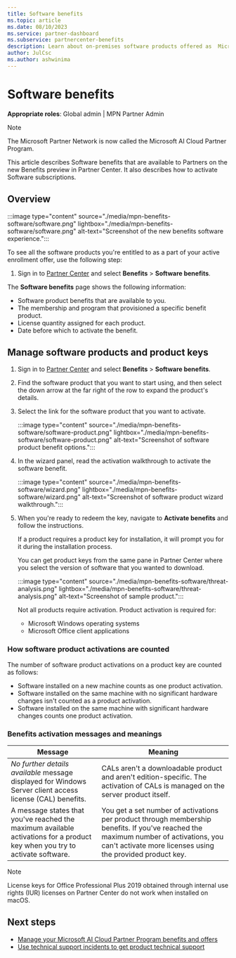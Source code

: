 ```yaml
---
title: Software benefits
ms.topic: article
ms.date: 08/10/2023
ms.service: partner-dashboard
ms.subservice: partnercenter-benefits
description: Learn about on-premises software products offered as  Microsoft AI Cloud Partner Program benefits.
author: JulCsc
ms.author: ashwinima
---
```


# Software benefits

**Appropriate roles**: Global admin | MPN Partner Admin

> [!NOTE]
> The Microsoft Partner Network is now called the Microsoft AI Cloud Partner Program.

This article describes Software benefits that are available to Partners on the new Benefits preview in Partner Center. It also describes how to activate Software subscriptions.

## Overview

:::image type="content" source="./media/mpn-benefits-software/software.png" lightbox="./media/mpn-benefits-software/software.png" alt-text="Screenshot of the new benefits software experience.":::

To see all the software products you're entitled to as a part of your active enrollment offer, use the following step:

1. Sign in to [Partner Center](https://partner.microsoft.com/dashboard/home) and select **Benefits** > **Software benefits**.

The **Software benefits** page shows the following information:

- Software product benefits that are available to you.
- The membership and program that provisioned a specific benefit product.
- License quantity assigned for each product.
- Date before which to activate the benefit.

## Manage software products and product keys

1. Sign in to [Partner Center](https://partner.microsoft.com/dashboard/home) and select **Benefits** > **Software benefits**.

1. Find the software product that you want to start using, and then select the down arrow at the far right of the row to expand the product's details.
  
1. Select the link for the software product that you want to activate.

   :::image type="content" source="./media/mpn-benefits-software/software-product.png" lightbox="./media/mpn-benefits-software/software-product.png" alt-text="Screenshot of software product benefit options.":::

1. In the wizard panel, read the activation walkthrough to activate the software benefit.

   :::image type="content" source="./media/mpn-benefits-software/wizard.png" lightbox="./media/mpn-benefits-software/wizard.png" alt-text="Screenshot of software product wizard walkthrough.":::

1. When you're ready to redeem the key, navigate to **Activate benefits** and follow the instructions.

   If a product requires a product key for installation, it will prompt you for it during the installation process.

   You can get product keys from the same pane in Partner Center where you select the version of software that you wanted to download.

   :::image type="content" source="./media/mpn-benefits-software/threat-analysis.png" lightbox="./media/mpn-benefits-software/threat-analysis.png" alt-text="Screenshot of sample product.":::

   Not all products require activation. Product activation is required for:

   - Microsoft Windows operating systems
   - Microsoft Office client applications

### How software product activations are counted

The number of software product activations on a product key are counted as follows:

- Software installed on a new machine counts as one product activation.
- Software installed on the same machine with no significant hardware changes isn't counted as a product activation.
- Software installed on the same machine with significant hardware changes counts one product activation.

### Benefits activation messages and meanings

| Message | Meaning  |
|---------|----------|
| *No further details available* message displayed for Windows Server client access license (CAL) benefits. | CALs aren't a downloadable product and aren't edition-specific. The activation of CALs is managed on the server product itself. |
| A message states that you've reached the maximum available activations for a product key when you try to activate software. | You get a set number of activations per product through membership benefits. If you've reached the maximum number of activations, you can't activate more licenses using the provided product key. |

> [!NOTE]
> License keys for Office Professional Plus 2019 obtained through internal use rights (IUR) licenses on Partner Center do not work when installed on macOS.

## Next steps

- [Manage your Microsoft AI Cloud Partner Program benefits and offers](./manage-your-partner-network-benefits.md)
- [Use technical support incidents to get product technical support](./mpn-benefits-technical-support.md)

